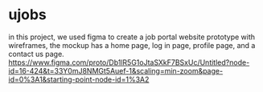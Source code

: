 # ujobs 
in this project, we used figma to create a job portal website prototype with wireframes, the mockup 
has a home page, log in page, profile page, and a contact us page.
https://www.figma.com/proto/Db1lR5G1oJtaSXkF7BSxUc/Untitled?node-id=16-424&t=33Y0mJ8NMGt5Auef-1&scaling=min-zoom&page-id=0%3A1&starting-point-node-id=1%3A2
